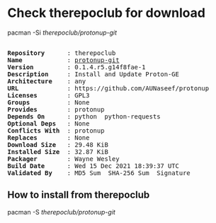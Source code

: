 # Check therepoclub for download

pacman -Si *therepoclub/protonup-git*

<div class="highlight"><pre class="highlight"><text>
<b>Repository</b>      : therepoclub
<b>Name</b>            : <a href="../../x86_64/protonup-git-0.1.4.r5.g14f8fae-1-any.pkg.tar.zst">protonup-git</a>
<b>Version</b>         : 0.1.4.r5.g14f8fae-1
<b>Description</b>     : Install and Update Proton-GE
<b>Architecture</b>    : any
<b>URL</b>             : https://github.com/AUNaseef/protonup
<b>Licenses</b>        : GPL3
<b>Groups</b>          : None
<b>Provides</b>        : protonup
<b>Depends On</b>      : python  python-requests
<b>Optional Deps</b>   : None
<b>Conflicts With</b>  : protonup
<b>Replaces</b>        : None
<b>Download Size</b>   : 29.48 KiB
<b>Installed Size</b>  : 32.87 KiB
<b>Packager</b>        : Wayne Wesley <wayne6324@gmail.com>
<b>Build Date</b>      : Wed 15 Dec 2021 18:39:37 UTC
<b>Validated By</b>    : MD5 Sum  SHA-256 Sum  Signature
</text></pre></div>

## How to install from therepoclub

pacman -S *therepoclub/protonup-git*
